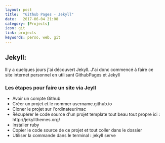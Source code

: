 ```yaml
---
layout: post
title:  "Github Pages - Jekyll"
date:   2017-06-04 21:08
category: [Projects]
icon: git
link: projects
keywords: perso, web, git
---
```


<h2>Jekyll:</h2>
<p>
  Il y a quelques jours j'ai découvert Jekyll.
  J'ai donc commencé à faire ce site internet personnel en utilisant GithubPages et Jekyll
</p>
  <h3> Les étapes pour faire un site via Jeyll </h3>
  <ul>
  <li> Avoir un compte Github </li>
  <li> Créer un projet et le nommer username.github.io </li>
  <li> Cloner le projet sur l'ordinateur/mac </li>
  <li> Récupérer le code source d'un projet template tout beau tout propre ici : http://jekyllthemes.org/ </li>
  <li> Installer ruby </li>
  <li> Copier le code source de ce projet et tout coller dans le dossier </li>
  <li> Utiliser la commande dans le terminal : jekyll serve </li>

